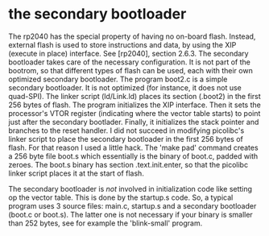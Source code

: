 # the secondary bootloader

The rp2040 has the special property of having no on-board flash. Instead, external flash is used to store instructions and data, by using the XIP (execute in place) interface. See [rp2040],
section 2.6.3. The secondary bootloader takes care of the necessary configuration. It is not part of the bootrom, so that different types of flash can be used, each with their own optimized
secondary bootloader. The program boot2.c is a simple secondary bootloader. It is not optimized (for instance, it does not use quad-SPI). The linker script (ld/Link.ld) places its section
(.boot2) in the first 256 bytes of flash. The program initializes the XIP interface. Then it sets the processor's VTOR register (indicating where the vector table starts) to point just
after the secondary bootlader. Finally, it initializes the stack pointer and branches to the reset handler. I did not succeed in modifying picolibc's linker script to place the secondary
bootloader in the first 256 bytes of flash. For that reason I used a little hack. The 'make pad' command creates a 256 byte file boot.s which essentially is the binary of boot.c, padded with
zeroes. The boot.s binary has section .text.init.enter, so that the picolibc linker script places it at the start of flash.

The secondary bootloader is *not* involved in initialization code like setting op the vector table. This is done by the startup.s code. So, a typical program uses 3 source files: main.c, startup.s
and a secondary bootloader (boot.c or boot.s). The latter one is not necessary if your binary is smaller than 252 bytes, see for example the 'blink-small' program.

